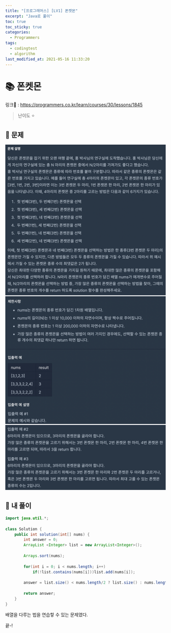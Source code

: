 ```yaml
---
title: "[프로그래머스] [LV1] 폰켓몬"
excerpt: "Java로 풀이"
toc: true
toc_sticky: true
categories:
  - Programmers
tags:
  - codingtest
  - algorithm
last_modified_at: 2021-05-16 11:33:20
---
```


# 📚 폰켓몬
  
링크📎 : <https://programmers.co.kr/learn/courses/30/lessons/1845>  

>난이도 ⭐️
  
## 📖 문제  
  
![이미지](/assets/images/Programmers/Lv1/19-1.png)
![이미지](/assets/images/Programmers/Lv1/19-2.png)
![이미지](/assets/images/Programmers/Lv1/19-3.png)
  
## 📝 내 풀이  
  
```java  
import java.util.*;

class Solution {
    public int solution(int[] nums) {
        int answer = 0;
        ArrayList <Integer> list = new ArrayList<Integer>();
        
        Arrays.sort(nums);
        
        for(int i = 0; i < nums.length; i++)
            if(!list.contains(nums[i]))list.add(nums[i]);
        
        answer = list.size() < nums.length/2 ? list.size() : nums.length/2;
        
        return answer;
    }
}
```
  
배열을 다루는 법을 연습핳 수 있는 문제였다.  
  

끝-!